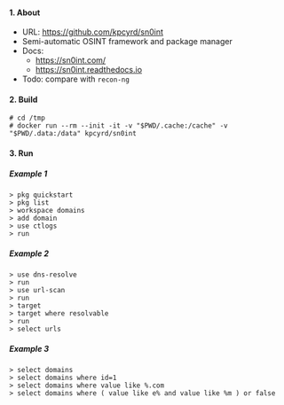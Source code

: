 #### 1. About
- URL: https://github.com/kpcyrd/sn0int
- Semi-automatic OSINT framework and package manager
- Docs:
  - https://sn0int.com/
  - https://sn0int.readthedocs.io
- Todo: compare with `recon-ng`

#### 2. Build
```
# cd /tmp
# docker run --rm --init -it -v "$PWD/.cache:/cache" -v "$PWD/.data:/data" kpcyrd/sn0int
```

#### 3. Run

##### Example 1
```
> pkg quickstart
> pkg list
> workspace domains
> add domain
> use ctlogs
> run
```

##### Example 2
```
> use dns-resolve
> run
> use url-scan
> run
> target
> target where resolvable
> run
> select urls
```

##### Example 3
```
> select domains
> select domains where id=1
> select domains where value like %.com
> select domains where ( value like e% and value like %m ) or false
```
